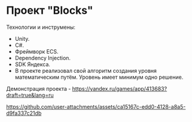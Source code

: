 # Проект "Blocks"
Технологии и инструмены:
* Unity.
* C#.
* Фреймворк ECS.
* Dependency Injection.
* SDK Яндекса.
* В проекте реализовал свой алгоритм создания уровня математическим путём. Уровень имеет минимум одно решение.

Демонстрация проекта - https://yandex.ru/games/app/413683?draft=true&lang=ru

https://github.com/user-attachments/assets/ca15167c-edd0-4128-a8a5-d9fa337c21db
